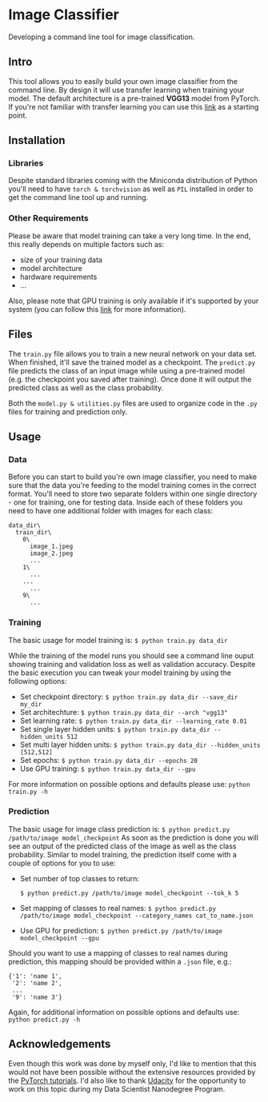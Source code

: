 # Image Classifier
Developing a command line tool for image classification.

## Intro
This tool allows you to easily build your own image classifier from the command line. By design it will use transfer learning when training your model. The default architecture is a pre-trained __VGG13__ model from PyTorch. If you're not familiar with transfer learning you can use this [link](http://cs231n.github.io/transfer-learning/) as a starting point.

## Installation
### Libraries
Despite standard libraries coming with the Miniconda distribution of Python you'll need to have ```torch & torchvision``` as well as ```PIL``` installed in order to get the command line tool up and running.

### Other Requirements
Please be aware that model training can take a very long time. In the end, this really depends on multiple factors such as:
- size of your training data
- model architecture
- hardware requirements
- ...

Also, please note that GPU training is only available if it's supported by your system (you can follow this [link](https://pytorch.org/tutorials/beginner/blitz/cifar10_tutorial.html#training-on-gpu) for more information). 

## Files
The ```train.py``` file allows you to train a new neural network on your data set. When finished, it'll save the trained model as a checkpoint. The ```predict.py``` file predicts the class of an input image while using a pre-trained model (e.g. the checkpoint you saved after training). Once done it will output the predicted class as well as the class probability.

Both the ```model.py & utilities.py``` files are used to organize code in the ```.py``` files for training and prediction only.

## Usage
### Data
Before you can start to build you're own image classifier, you need to make sure that the data you're feeding to the model training comes in the correct format. You'll need to store two separate folders within one single directory - one for training, one for testing data. Inside each of these folders you need to have one additional folder with images for each class:
```
data_dir\
  train_dir\
    0\
      image_1.jpeg
      image_2.jpeg
      ...
    1\
      ...
    ...
      ...
    9\
      ...
```
### Training
The basic usage for model training is:
```$ python train.py data_dir```

While the training of the model runs you should see a command line ouput showing training and validation loss as well as validation accuracy. Despite the basic execution you can tweak your model training by using the following options:
- Set checkpoint directory:
  ```$ python train.py data_dir --save_dir my_dir```
- Set architechture:
  ```$ python train.py data_dir --arch "vgg13"```
- Set learning rate:
  ```$ python train.py data_dir --learning_rate 0.01```
- Set single layer hidden units:
  ```$ python train.py data_dir --hidden_units 512```
- Set multi layer hidden units:
  ```$ python train.py data_dir --hidden_units [512,512]```
- Set epochs:
  ```$ python train.py data_dir --epochs 20```
- Use GPU training:
  ```$ python train.py data_dir --gpu```

For more information on possible options and defaults please use: ```python train.py -h```

### Prediction
The basic usage for image class prediction is:
```$ python predict.py /path/to/image model_checkpoint```
As soon as the prediction is done you will see an output of the predicted class of the image as well as the class probability. Similar to model training, the prediction itself come with a couple of options for you to use:
- Set number of top classes to return:
  
  ```$ python predict.py /path/to/image model_checkpoint --tok_k 5```
- Set mapping of classes to real names:
  ```$ python predict.py /path/to/image model_checkpoint --category_names cat_to_name.json```
- Use GPU for prediction:
  ```$ python predict.py /path/to/image model_checkpoint --gpu```

Should you want to use a mapping of classes to real names during prediction, this mapping should be provided within a ```.json``` file, e.g.:
```
{'1': 'name 1',
 '2': 'name 2',
 ...
 '9': 'name 3'}
 ```
Again, for additional information on possible options and defaults use:  ```python predict.py -h```

## Acknowledgements
Even though this work was done by myself only, I'd like to mention that this would not have been possible without the extensive resources provided by the [PyTorch tutorials](https://pytorch.org/tutorials/). I'd also like to thank [Udacity](https://eu.udacity.com) for the opportunity to work on this topic during my Data Scientist Nanodegree Program.
